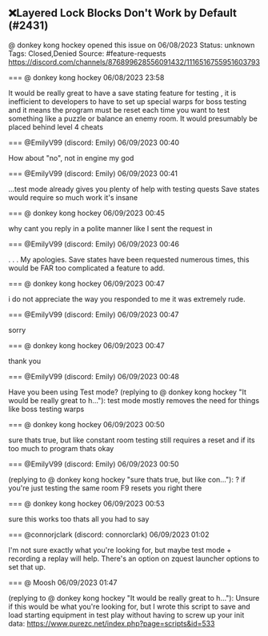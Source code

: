 ## ❌Layered Lock Blocks Don't Work by Default (#2431)
@ donkey kong hockey opened this issue on 06/08/2023
Status: unknown
Tags: Closed,Denied
Source: #feature-requests https://discord.com/channels/876899628556091432/1116516755951603793


=== @ donkey kong hockey 06/08/2023 23:58

It would be really great to have a save stating feature for testing , it is inefficient to developers to have to set up special warps for boss testing and it means the program must be reset each time you want to test something like a puzzle or balance an enemy room. It would presumably be placed behind level 4 cheats

=== @EmilyV99 (discord: Emily) 06/09/2023 00:40

How about "no", not in engine my god

=== @EmilyV99 (discord: Emily) 06/09/2023 00:41

...test mode already gives you plenty of help with testing quests
Save states would require so much work it's insane

=== @ donkey kong hockey 06/09/2023 00:45

why cant you reply in a polite manner like I sent the request in

=== @EmilyV99 (discord: Emily) 06/09/2023 00:46

. . . My apologies.
Save states have been requested numerous times, this would be FAR too complicated a feature to add.

=== @ donkey kong hockey 06/09/2023 00:47

i do not appreciate the way you responded to me it was extremely rude.

=== @EmilyV99 (discord: Emily) 06/09/2023 00:47

sorry

=== @ donkey kong hockey 06/09/2023 00:47

thank you

=== @EmilyV99 (discord: Emily) 06/09/2023 00:48

Have you been using Test mode?
(replying to @ donkey kong hockey "It would be really great to h…"): test mode mostly removes the need for things like boss testing warps

=== @ donkey kong hockey 06/09/2023 00:50

sure thats true, but like constant room testing still requires a reset
and if its too much to program thats okay

=== @EmilyV99 (discord: Emily) 06/09/2023 00:50

(replying to @ donkey kong hockey "sure thats true, but like con…"): ?
if you're just testing the same room F9 resets you right there

=== @ donkey kong hockey 06/09/2023 00:53

sure this works too
thats all you had to say

=== @connorjclark (discord: connorclark) 06/09/2023 01:02

I'm not sure exactly what you're looking for, but maybe test mode + recording a replay will help. There's an option on zquest launcher options to set that up.

=== @ Moosh 06/09/2023 01:47

(replying to @ donkey kong hockey "It would be really great to h…"): Unsure if this would be what you're looking for, but I wrote this script to save and load starting equipment in test play without having to screw up your init data:
https://www.purezc.net/index.php?page=scripts&id=533
